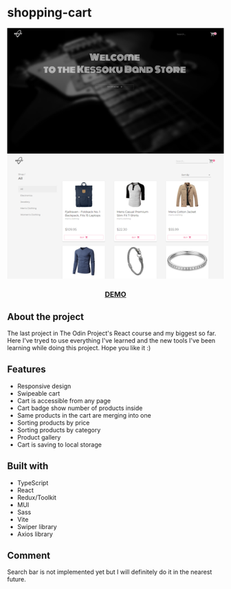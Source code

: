 # shopping-cart

![page screenshot](src/assets/images/welcome-page-screenshot.png)
![page screenshot](src/assets/images/main-page-screenshot.png)

<h3 align="center"><a href="https://shopping-cart-blue-psi.vercel.app/">DEMO</a></h2>

## About the project

The last project in The Odin Project's React course and my biggest so far. Here I've tryed to use everything I've learned and the new tools I've been learning while doing this project. Hope you like it :)

## Features

- Responsive design
- Swipeable cart
- Cart is accessible from any page
- Cart badge show number of products inside
- Same products in the cart are merging into one
- Sorting products by price
- Sorting products by category
- Product gallery
- Cart is saving to local storage

## Built with

- TypeScript
- React
- Redux/Toolkit
- MUI
- Sass
- Vite
- Swiper library
- Axios library

## Comment

Search bar is not implemented yet but I will definitely do it in the nearest future.
